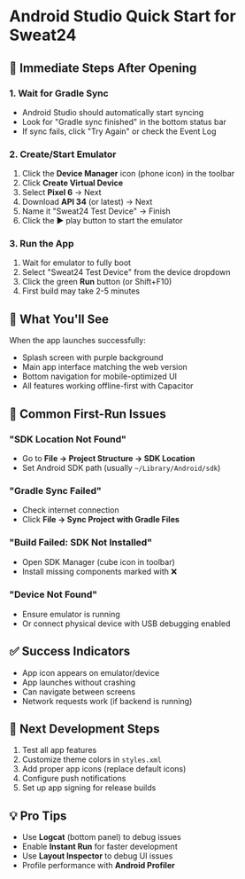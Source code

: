 # Android Studio Quick Start for Sweat24

## 🚀 Immediate Steps After Opening

### 1. Wait for Gradle Sync
- Android Studio should automatically start syncing
- Look for "Gradle sync finished" in the bottom status bar
- If sync fails, click "Try Again" or check the Event Log

### 2. Create/Start Emulator
1. Click the **Device Manager** icon (phone icon) in the toolbar
2. Click **Create Virtual Device**
3. Select **Pixel 6** → Next
4. Download **API 34** (or latest) → Next
5. Name it "Sweat24 Test Device" → Finish
6. Click the ▶️ play button to start the emulator

### 3. Run the App
1. Wait for emulator to fully boot
2. Select "Sweat24 Test Device" from the device dropdown
3. Click the green **Run** button (or Shift+F10)
4. First build may take 2-5 minutes

## 📱 What You'll See

When the app launches successfully:
- Splash screen with purple background
- Main app interface matching the web version
- Bottom navigation for mobile-optimized UI
- All features working offline-first with Capacitor

## 🔧 Common First-Run Issues

### "SDK Location Not Found"
- Go to **File → Project Structure → SDK Location**
- Set Android SDK path (usually `~/Library/Android/sdk`)

### "Gradle Sync Failed"
- Check internet connection
- Click **File → Sync Project with Gradle Files**

### "Build Failed: SDK Not Installed"
- Open SDK Manager (cube icon in toolbar)
- Install missing components marked with ❌

### "Device Not Found"
- Ensure emulator is running
- Or connect physical device with USB debugging enabled

## ✅ Success Indicators
- App icon appears on emulator/device
- App launches without crashing
- Can navigate between screens
- Network requests work (if backend is running)

## 🎯 Next Development Steps
1. Test all app features
2. Customize theme colors in `styles.xml`
3. Add proper app icons (replace default icons)
4. Configure push notifications
5. Set up app signing for release builds

## 💡 Pro Tips
- Use **Logcat** (bottom panel) to debug issues
- Enable **Instant Run** for faster development
- Use **Layout Inspector** to debug UI issues
- Profile performance with **Android Profiler**